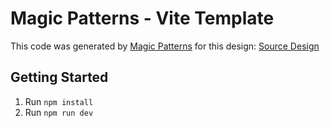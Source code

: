 # Magic Patterns - Vite Template

This code was generated by [Magic Patterns](https://magicpatterns.com) for this design: [Source Design](https://www.magicpatterns.com/c/oe8metnb27hsuq9gdwmktg)

## Getting Started

1. Run `npm install`
2. Run `npm run dev`
